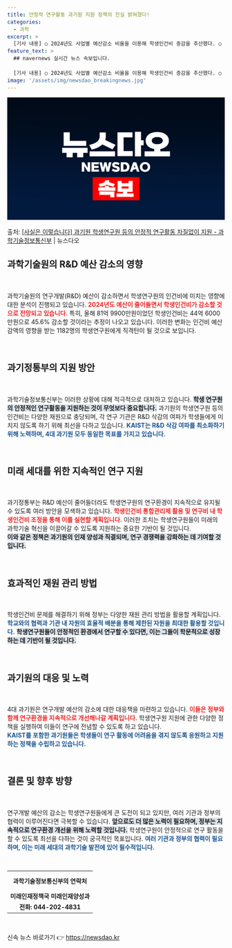 ```yaml
---
title: 안정적 연구활동 과기원 지원 정책의 진실 밝혀졌다!
categories:
  - 과학
excerpt: >
  [기사 내용] ○ 2024년도 사업별 예산감소 비율을 이용해 학생인건비 증감을 추산했다. ○ 올해 81억 9…
feature_text: >
  ## navernews 실시간 뉴스 속보입니다.

  [기사 내용] ○ 2024년도 사업별 예산감소 비율을 이용해 학생인건비 증감을 추산했다. ○ 올해 81억 9…
image: '/assets/img/newsdao_breakingnews.jpg'
---
```


![뉴스다오 속보](/assets/img/newsdao_breakingnews.jpg)

<p>출처: <a href="https://newsdao.kr/2110" rel="dofollow">[사실은 이렇습니다] 과기원 학생연구원 등의 안정적 연구활동 차질없이 지원 - 과학기술정보통신부</a> | 뉴스다오</p>

<h2 data-ke-size="size26">과학기술원의 R&D 예산 감소의 영향</h2>
<p data-ke-size="size16">&nbsp;</p>
과학기술원의 연구개발(R&D) 예산이 감소하면서 학생연구원의 인건비에 미치는 영향에 대한 분석이 진행되고 있습니다. <b><span style="color: #ee2323;">2024년도 예산이 줄어들면서 학생인건비가 감소할 것으로 전망되고 있습니다.</span></b> 특히, 올해 81억 9900만원이었던 학생인건비는 44억 6000만원으로 45.6% 감소할 것이라는 추정이 나오고 있습니다. 이러한 변화는 인건비 예산 감액의 영향을 받는 1182명의 학생연구원에게 직격탄이 될 것으로 보입니다. 

<p data-ke-size="size16">&nbsp;</p>

<h2 data-ke-size="size26">과기정통부의 지원 방안</h2>
<p data-ke-size="size16">&nbsp;</p>
과학기술정보통신부는 이러한 상황에 대해 적극적으로 대처하고 있습니다. <b><span style="background-color: #21538527;">학생 연구원의 안정적인 연구활동을 지원하는 것이 무엇보다 중요합니다.</span></b> 과기원의 학생연구원 등의 인건비는 다양한 재원으로 충당되며, 각 연구 기관은 R&D 삭감의 여파가 학생들에게 미치지 않도록 하기 위해 최선을 다하고 있습니다. <b><span style="color: #1a5490;">KAIST는 R&D 삭감 여파를 최소화하기 위해 노력하며, 4대 과기원 모두 동일한 목표를 가지고 있습니다.</span></b> 

<p data-ke-size="size16">&nbsp;</p>

<h2 data-ke-size="size26">미래 세대를 위한 지속적인 연구 지원</h2>
<p data-ke-size="size16">&nbsp;</p>
과기정통부는 R&D 예산이 줄어들더라도 학생연구원의 연구환경이 지속적으로 유지될 수 있도록 여러 방안을 모색하고 있습니다. <b><span style="color: #ee2323;">학생인건비 통합관리제 활용 및 연구비 내 학생인건비 조정을 통해 이를 실현할 계획입니다.</span></b> 이러한 조치는 학생연구원들이 미래의 과학기술 혁신을 이끌어갈 수 있도록 지원하는 중요한 기반이 될 것입니다.<br><b><span style="background-color: #21538527;">이와 같은 정책은 과기원의 인재 양성과 직결되며, 연구 경쟁력을 강화하는 데 기여할 것입니다.</span></b>

<p data-ke-size="size16">&nbsp;</p>

<h2 data-ke-size="size26">효과적인 재원 관리 방법</h2>
<p data-ke-size="size16">&nbsp;</p>
학생인건비 문제를 해결하기 위해 정부는 다양한 재원 관리 방법을 활용할 계획입니다. <b><span style="color: #1a5490;">학교와의 협력과 기관 내 자원의 효율적 배분을 통해 제한된 자원을 최대한 활용할 것입니다.</span></b> <b><span style="background-color: #21538527;">학생연구원들이 안정적인 환경에서 연구할 수 있다면, 이는 그들이 학문적으로 성장하는 데 기반이 될 것입니다.</span></b> 

<p data-ke-size="size16">&nbsp;</p>

<h2 data-ke-size="size26">과기원의 대응 및 노력</h2>
<p data-ke-size="size16">&nbsp;</p>
4대 과기원은 연구개발 예산의 감소에 대한 대응책을 마련하고 있습니다. <b><span style="color: #ee2323;">이들은 정부와 함께 연구환경을 지속적으로 개선해나갈 계획입니다.</span></b> 학생연구원 지원에 관한 다양한 정책을 실행하여 이들이 연구에 전념할 수 있도록 하고 있습니다.<br> <b><span style="color: #1a5490;">KAIST를 포함한 과기원들은 학생들이 연구 활동에 어려움을 겪지 않도록 응원하고 지원하는 정책을 수립하고 있습니다.</span></b>

<p data-ke-size="size16">&nbsp;</p>

<h2 data-ke-size="size26">결론 및 향후 방향</h2>
<p data-ke-size="size16">&nbsp;</p>
연구개발 예산의 감소는 학생연구원들에게 큰 도전이 되고 있지만, 여러 기관과 정부의 협력이 이루어진다면 극복할 수 있습니다. <b><span style="background-color: #21538527;">앞으로도 더 많은 노력이 필요하며, 정부는 지속적으로 연구환경 개선을 위해 노력할 것입니다.</span></b> 학생연구원이 안정적으로 연구 활동을 할 수 있도록 최선을 다하는 것이 궁극적인 목표입니다. <b><span style="color: #1a5490;">여러 기관과 정부의 협력이 필요하며, 이는 미래 세대의 과학기술 발전에 있어 필수적입니다.</span></b>

<p data-ke-size="size16">&nbsp;</p>

<table style="width: 100%; text-align: center;">
<tr>
<td style="text-align: center; height: 40px;"><b>과학기술정보통신부의 연락처</b></td>
</tr>
<tr>
<td style="text-align: center; height: 17px;"><b>미래인재정책국 미래인재양성과</b></td>
</tr>
<tr>
<td style="text-align: center; height: 17px;"><b>전화: 044-202-4831</b></td>
</tr>
</table>

<p data-ke-size="size16">&nbsp;</p> 

신속 뉴스 바로가기 👉 <a href="https://newsdao.kr" rel="dofollow">https://newsdao.kr</a>


